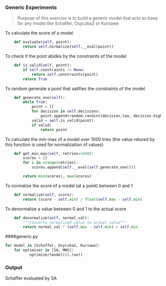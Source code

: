 ### Generic Experiments

> Purpose of this exercise is to build a generic model that acts as base for any
model like Schaffer, Osyczka2 or Kursawe

To calculate the score of a model
```python
    def evaluate(self, point):
        return self.normalize(self.__eval(point))
```

To check if the point abides by the constraints of the model
```python
    def is_valid(self, point):
        if self.constraints != None:
            return self.constraints(point)
        return True
```

To random generate a point that satifies the constraints of the model
```python
    def generate_one(self):
        while True:
            point = []
            for decision in self.decisions:
                point.append(random.randint(decision.low, decision.high))
            valid = self.is_valid(point)
            if valid:
                return point
```

To calculate the min-max of a model over 1000 tries (the value retured by this
function is used for normalization of values)
```python
    def get_min_max(self, retries=1000):
        scores = []
        for i in xrange(retries):
            scores.append(self.__eval(self.generate_one()))

        return min(scores), max(scores)
```

To normalize the score of a model (at a point) between 0 and 1
```python
    def normalize(self, score):
        return (score - self.min) / float(self.max - self.min)
```

To denormalize a value between 0 and 1 to the actual score
```python
    def denormalize(self, normal_val):
        """Converts normalized value to actual value"""
        return normal_val * (self.max - self.min) + self.min
```


####generic.py
```python
for model in [Schaffer, Osyczka2, Kursawe]:
    for optimizer in [SA, MWS]:
           optimizer(model()).run()
```

### Output

Schaffer evaluated by SA
[]()